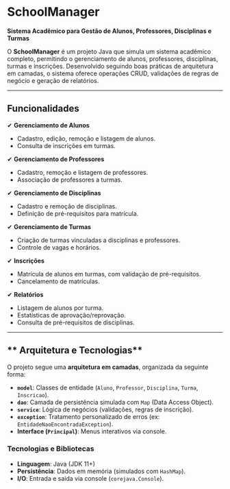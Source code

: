 # **SchoolManager**  

**Sistema Acadêmico para Gestão de Alunos, Professores, Disciplinas e Turmas**  

O **SchoolManager** é um projeto Java que simula um sistema acadêmico completo, permitindo o gerenciamento de alunos, professores, disciplinas, turmas e inscrições. Desenvolvido seguindo boas práticas de arquitetura em camadas, o sistema oferece operações CRUD, validações de regras de negócio e geração de relatórios.  

---

##  Funcionalidades  

✔ **Gerenciamento de Alunos**  
- Cadastro, edição, remoção e listagem de alunos.  
- Consulta de inscrições em turmas.  

✔ **Gerenciamento de Professores**  
- Cadastro, remoção e listagem de professores.  
- Associação de professores a turmas.  

✔ **Gerenciamento de Disciplinas**  
- Cadastro e remoção de disciplinas.  
- Definição de pré-requisitos para matrícula.  

✔ **Gerenciamento de Turmas**  
- Criação de turmas vinculadas a disciplinas e professores.  
- Controle de vagas e horários.  

✔ **Inscrições**  
- Matrícula de alunos em turmas, com validação de pré-requisitos.  
- Cancelamento de matrículas.  

✔ **Relatórios**  
- Listagem de alunos por turma.  
- Estatísticas de aprovação/reprovação.  
- Consulta de pré-requisitos de disciplinas.  

---

## ** Arquitetura e Tecnologias**  

O projeto segue uma **arquitetura em camadas**, organizada da seguinte forma:  

- **`model`**: Classes de entidade (`Aluno`, `Professor`, `Disciplina`, `Turma`, `Inscricao`).  
- **`dao`**: Camada de persistência simulada com `Map` (Data Access Object).  
- **`service`**: Lógica de negócios (validações, regras de inscrição).  
- **`exception`**: Tratamento personalizado de erros (ex: `EntidadeNaoEncontradaException`).  
- **Interface (`Principal`)**: Menus interativos via console.  

### **Tecnologias e Bibliotecas**  
- **Linguagem**: Java (JDK 11+)  
- **Persistência**: Dados em memória (simulados com `HashMap`).  
- **I/O**: Entrada e saída via console (`corejava.Console`).  

